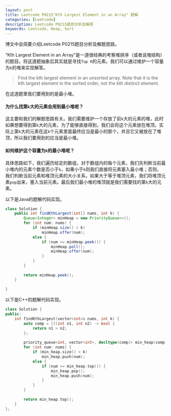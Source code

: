 ```yaml
---
layout: post
title: Leetcode P0215"Kth Largest Element in an Array" 题解
categories: [Leetcode]
description: Leetcode P0215题目分析及解答
keywords: Leetcode, Heap, Sort
---
```


博文中会简要介绍Leetcode P0215题目分析及解题思路。

“Kth Largest Element in an Array”是一道很经典的考察堆排序（或者说堆结构）的题目。将这道题抽象后其实就是寻找`Top K`的元素。我们可以通过维护一个容量为`k`的堆来实现解答。

> Find the kth largest element in an unsorted array. Note that it is the kth largest element in the sorted order, not the kth distinct element.

在这道题里我们要用到的是最小堆。

#### 为什么找第`k`大的元素会用到最小堆呢？

这主要和我们的解题思路有关。我们需要维护一个存放了前`k`大的元素的堆，此时如果想要得到第`k`大的元素，为了能够直接得到，我们会将这个元素放在堆顶。实际上第`k`大的元素在这`k`个元素里面最终应当是最小的那个，并且它又被放在了堆顶，所以我们要用到的应当是最小堆。

#### 如何维护这个容量为`k`的最小堆呢？

具体思路如下，我们遍历给定的数组，对于数组内的每个元素，我们先判断当前最小堆内的元素个数是否小于`k`，如果小于`k`则我们直接将元素塞入最小堆；否则，我们判断当前元素和堆顶元素的大小关系，如果大于等于堆顶元素，我们将堆顶元素`pop`出来，塞入当前元素。最后我们最小堆的堆顶就是我们需要找的第`k`大的元素。

以下是Java的题解代码实现。
```java
class Solution {
    public int findKthLargest(int[] nums, int k) {
        Queue<Integer> minHeap = new PriorityQueue<>();
        for (int num: nums) {
            if (minHeap.size() < k)
                minHeap.offer(num);
            else {
                if (num >= minHeap.peek()) {
                    minHeap.poll();
                    minHeap.offer(num);
                }
            }
        }
        
        return minHeap.peek();
    }
    
}
```

以下是C++的题解代码实现。
```cpp
class Solution {
public:
    int findKthLargest(vector<int>& nums, int k) {
        auto comp = [](int n1, int n2) -> bool {
            return n1 > n2;
        };
        
        priority_queue<int, vector<int>, decltype(comp)> min_heap(comp);
        for (int num: nums) {
            if (min_heap.size() < k)
                min_heap.push(num);
            else {
                if (num >= min_heap.top()) {
                    min_heap.pop();
                    min_heap.push(num);
                }
            }
        }
        
        return min_heap.top();
    }
};
```